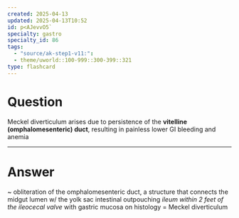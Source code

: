 ```yaml
---
created: 2025-04-13
updated: 2025-04-13T10:52
id: p<AJevvO5`
specialty: gastro
specialty_id: 86
tags:
  - "source/ak-step1-v11:": 
  - theme/uworld::100-999::300-399::321
type: flashcard
---
```


# Question
Meckel diverticulum arises due to persistence of the **vitelline (omphalomesenteric) duct**, resulting in painless lower GI bleeding and anemia

---

# Answer
~ obliteration of the omphalomesenteric duct, a structure that connects the midgut lumen w/ the yolk sac  intestinal outpouching  *ileum within 2 feet of the ileocecal valve* with gastric mucosa on histology = Meckel diverticulum